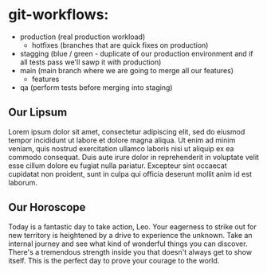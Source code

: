 # git-workflows:

- production (real production workload)
    - hotfixes (branches that are quick fixes on production)
- stagging (blue / green - duplicate of our production environment and if all tests pass we'll sawp it with production)
- main (main branch where we are going to merge all our features)
    - features
- qa (perform tests before merging into staging)

## Our Lipsum

Lorem ipsum dolor sit amet, consectetur adipiscing elit, sed do eiusmod tempor incididunt ut labore et dolore magna aliqua. Ut enim ad minim veniam, quis nostrud exercitation ullamco laboris nisi ut aliquip ex ea commodo consequat. Duis aute irure dolor in reprehenderit in voluptate velit esse cillum dolore eu fugiat nulla pariatur. Excepteur sint occaecat cupidatat non proident, sunt in culpa qui officia deserunt mollit anim id est laborum.


## Our Horoscope
Today is a fantastic day to take action, Leo. Your eagerness to strike out for new territory is heightened by a drive to experience the unknown. Take an internal journey and see what kind of wonderful things you can discover. There's a tremendous strength inside you that doesn't always get to show itself. This is the perfect day to prove your courage to the world.